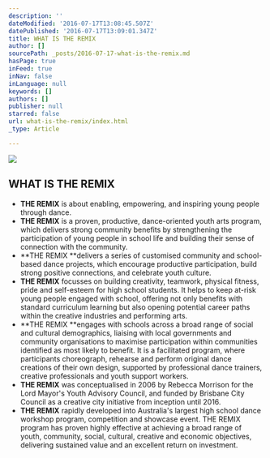 ```yaml
---
description: ''
dateModified: '2016-07-17T13:08:45.507Z'
datePublished: '2016-07-17T13:09:01.347Z'
title: WHAT IS THE REMIX
author: []
sourcePath: _posts/2016-07-17-what-is-the-remix.md
hasPage: true
inFeed: true
inNav: false
inLanguage: null
keywords: []
authors: []
publisher: null
starred: false
url: what-is-the-remix/index.html
_type: Article

---
```

![](https://the-grid-user-content.s3-us-west-2.amazonaws.com/ca727798-5676-47aa-80c3-de6985591d14.jpg)

## **WHAT IS THE REMIX**

* **THE REMIX** is about enabling, empowering, and inspiring young people through dance.
* **THE REMIX** is a proven, productive, dance-oriented youth arts program, which delivers strong community benefits by strengthening the participation of young people in school life and building their sense of connection with the community.
* **THE REMIX **delivers a series of customised community and school-based dance projects, which encourage productive participation, build strong positive connections, and celebrate youth culture. 
* **THE REMIX** focusses on building creativity, teamwork, physical fitness, pride and self-esteem for high school students. It helps to keep at-risk young people engaged with school, offering not only benefits with standard curriculum learning but also opening potential career paths within the creative industries and performing arts. 
* **THE REMIX **engages with schools across a broad range of social and cultural demographics, liaising with local governments and community organisations to maximise participation within communities identified as most likely to benefit. It is a facilitated program, where participants choreograph, rehearse and perform original dance creations of their own design, supported by professional dance trainers, creative professionals and youth support workers. 
* **THE REMIX** was conceptualised in 2006 by Rebecca Morrison for the Lord Mayor's Youth Advisory Council, and funded by Brisbane City Council as a creative city initiative from inception until 2016\. 
* **THE REMIX** rapidly developed into Australia's largest high school dance workshop program, competition and showcase event. THE REMIX program has proven highly effective at achieving a broad range of youth, community, social, cultural, creative and economic objectives, delivering sustained value and an excellent return on investment.